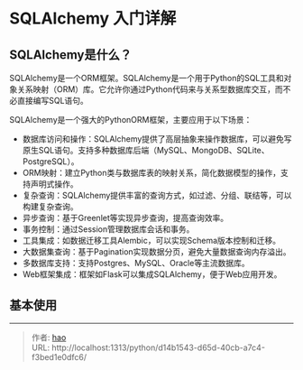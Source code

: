# SQLAlchemy 入门详解


## SQLAlchemy是什么？

SQLAlchemy是一个ORM框架。SQLAlchemy是一个用于Python的SQL工具和对象关系映射（ORM）库。它允许你通过Python代码来与关系型数据库交互，而不必直接编写SQL语句。

SQLAlchemy是一个强大的PythonORM框架，主要应用于以下场景：
- 数据库访问和操作：SQLAlchemy提供了高层抽象来操作数据库，可以避免写原生SQL语句。支持多种数据库后端（MySQL、MongoDB、SQLite、PostgreSQL）。
- ORM映射：建立Python类与数据库表的映射关系，简化数据模型的操作，支持声明式操作。
- 复杂查询：SQLAlchemy提供丰富的查询方式，如过滤、分组、联结等，可以构建复杂查询。
- 异步查询：基于Greenlet等实现异步查询，提高查询效率。
- 事务控制：通过Session管理数据库会话和事务。
- 工具集成：如数据迁移工具Alembic，可以实现Schema版本控制和迁移。
- 大数据集查询：基于Pagination实现数据分页，避免大量数据查询内存溢出。
- 多数据库支持：支持Postgres、MySQL、Oracle等主流数据库。
- Web框架集成：框架如Flask可以集成SQLAlchemy，便于Web应用开发。

## 基本使用







---

> 作者: [hao](https://github.com/haochan1996)  
> URL: http://localhost:1313/python/d14b1543-d65d-40cb-a7c4-f3bed1e0dfc6/  

